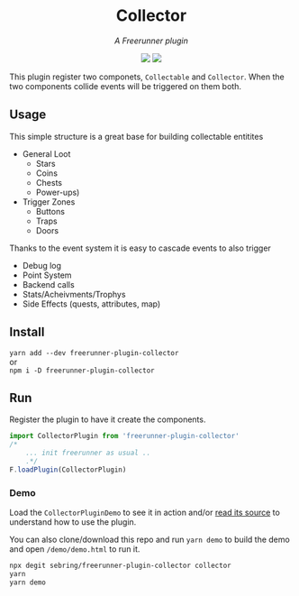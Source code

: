 <h1 align="center">Collector</h1>
<p align="center"><i>A Freerunner plugin</i></p>
<p align="center">
<a href="https://github.com/Sebring/freerunner"><img src="https://img.shields.io/github/package-json/dependency-version/Sebring/freerunner-plugin-collector/dev/freerunner"/></a>
<a href="https://github.com/Sebring/create-freerunner-plugin"><img src="https://img.shields.io/badge/create-freerunner--plugin-green"/></a>

</p>

This plugin register two componets, `Collectable` and `Collector`. When the two components collide events will be triggered on them both.

## Usage

This simple structure is a great base for building collectable entitites

-  General Loot
   -  Stars
   -  Coins
   -  Chests
   -  Power-ups)
-  Trigger Zones
   -  Buttons
   -  Traps
   -  Doors

Thanks to the event system it is easy to cascade events to also trigger

-  Debug log
-  Point System
-  Backend calls
-  Stats/Acheivments/Trophys
-  Side Effects (quests, attributes, map)

## Install

`yarn add --dev freerunner-plugin-collector`  
or  
`npm i -D freerunner-plugin-collector`

## Run

Register the plugin to have it create the components.

```javascript
import CollectorPlugin from 'freerunner-plugin-collector'
/* 
	... init freerunner as usual ..
	.*/
F.loadPlugin(CollectorPlugin)
```

### Demo

Load the `CollectorPluginDemo` to see it in action and/or [read its source](https://github.com/Sebring/freerunner-plugin-collector/blob/main/src/CollectorPluginDemo.ts) to understand how to use the plugin.

You can also clone/download this repo and run `yarn demo` to build the demo and open `/demo/demo.html` to run it.

```bash
npx degit sebring/freerunner-plugin-collector collector
yarn
yarn demo
```
